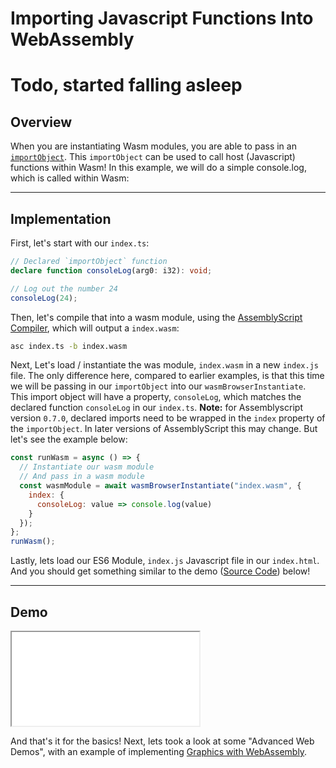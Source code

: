 # Importing Javascript Functions Into WebAssembly

# Todo, started falling asleep

## Overview

When you are instantiating Wasm modules, you are able to pass in an [`importObject`](https://developer.mozilla.org/en-US/docs/Web/JavaScript/Reference/Global_Objects/WebAssembly/instantiateStreaming). This `importObject` can be used to call host (Javascript) functions within Wasm! In this example, we will do a simple console.log, which is called within Wasm:

---

## Implementation

First, let's start with our `index.ts`:

```typescript
// Declared `importObject` function
declare function consoleLog(arg0: i32): void;

// Log out the number 24
consoleLog(24);
```

Then, let's compile that into a wasm module, using the [AssemblyScript Compiler](https://github.com/AssemblyScript/assemblyscript/wiki/Using-the-compiler), which will output a `index.wasm`:

```bash
asc index.ts -b index.wasm
```

Next, Let's load / instantiate the was module, `index.wasm` in a new `index.js` file. The only difference here, compared to earlier examples, is that this time we will be passing in our `importObject` into our `wasmBrowserInstantiate`. This import object will have a property, `consoleLog`, which matches the declared function `consoleLog` in our `index.ts`. **Note:** for Assemblyscript version `0.7.0`, declared imports need to be wrapped in the `index` property of the `importObject`. In later versions of AssemblyScript this may change. But let's see the example below:

```javascript
const runWasm = async () => {
  // Instantiate our wasm module
  // And pass in a wasm module
  const wasmModule = await wasmBrowserInstantiate("index.wasm", {
    index: {
      consoleLog: value => console.log(value)
    }
  });
};
runWasm();
```

Lastly, lets load our ES6 Module, `index.js` Javascript file in our `index.html`. And you should get something similar to the demo ([Source Code](/source-redirect?path=examples/importing-javascript-functions-into-webassembly/demo/rust)) below!

---

## Demo

<iframe title="Rust Demo" src="/examples/importing-javascript-functions-into-webassembly/demo/rust/"></iframe>

And that's it for the basics! Next, lets took a look at some "Advanced Web Demos", with an example of implementing [Graphics with WebAssembly](/example-redirect?exampleName=graphics).
